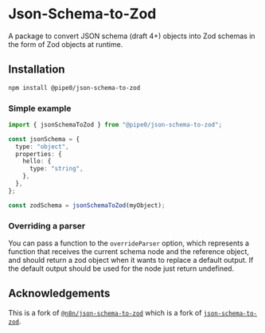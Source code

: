 # Json-Schema-to-Zod

A package to convert JSON schema (draft 4+) objects into Zod schemas in the form of Zod objects at runtime.

## Installation

```sh
npm install @pipe0/json-schema-to-zod
```

### Simple example

```typescript
import { jsonSchemaToZod } from "@pipe0/json-schema-to-zod";

const jsonSchema = {
  type: "object",
  properties: {
    hello: {
      type: "string",
    },
  },
};

const zodSchema = jsonSchemaToZod(myObject);
```

### Overriding a parser

You can pass a function to the `overrideParser` option, which represents a function that receives the current schema node and the reference object, and should return a zod object when it wants to replace a default output. If the default output should be used for the node just return undefined.

## Acknowledgements

This is a fork of [`@n8n/json-schema-to-zod`](https://github.com/n8n-io/n8n/tree/master/packages/%40n8n/json-schema-to-zod) which is a fork of [`json-schema-to-zod`](https://github.com/StefanTerdell/json-schema-to-zod).
